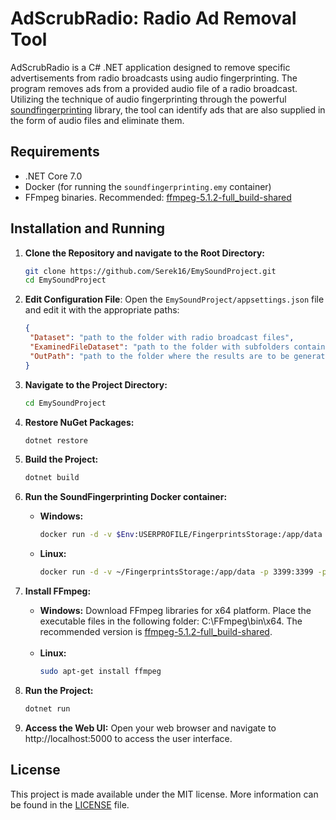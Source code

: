 ﻿# AdScrubRadio: Radio Ad Removal Tool

AdScrubRadio is a C# .NET application designed to remove specific advertisements from
radio broadcasts using audio fingerprinting. The program removes ads from a provided 
audio file of a radio broadcast. Utilizing the technique of audio fingerprinting 
through the powerful [soundfingerprinting](https://github.com/AddictedCS/soundfingerprinting)
library, the tool can identify ads that are also supplied in the form of audio files 
and eliminate them.

## Requirements

- .NET Core 7.0
- Docker (for running the `soundfingerprinting.emy` container)
- FFmpeg binaries. Recommended: [ffmpeg-5.1.2-full_build-shared](https://github.com/GyanD/codexffmpeg/releases/download/5.1.2/ffmpeg-5.1.2-full_build-shared.7z) 

## Installation and Running

1. **Clone the Repository and navigate to the Root Directory:**
   ```bash
   git clone https://github.com/Serek16/EmySoundProject.git
   cd EmySoundProject
   ```

2. **Edit Configuration File**: Open the `EmySoundProject/appsettings.json` file and edit it with the appropriate paths:
   ```json
   {
    "Dataset": "path to the folder with radio broadcast files",
    "ExaminedFileDataset": "path to the folder with subfolders containing ads",
    "OutPath": "path to the folder where the results are to be generated"
   }
   ```

3. **Navigate to the Project Directory:**
   ```bash
   cd EmySoundProject
   ```

4. **Restore NuGet Packages:** 
   ```bash
   dotnet restore
   ```

5. **Build the Project:**
   ```bash
   dotnet build
   ```

6. **Run the SoundFingerprinting Docker container:**
   - **Windows:**
      ```bash
      docker run -d -v $Env:USERPROFILE/FingerprintsStorage:/app/data -p 3399:3399 -p 3340:3340 addictedcs/soundfingerprinting.emy:latest
      ```
   
   - **Linux:**
      ```bash
      docker run -d -v ~/FingerprintsStorage:/app/data -p 3399:3399 -p 3340:3340 addictedcs/soundfingerprinting.emy:latest
      ```

7. **Install FFmpeg:**
   - **Windows:** Download FFmpeg libraries for x64 platform. Place the executable files in the following folder:
   C:\FFmpeg\bin\x64. The recommended version is [ffmpeg-5.1.2-full_build-shared](https://github.com/GyanD/codexffmpeg/releases/download/5.1.2/ffmpeg-5.1.2-full_build-shared.7z).
   </br></br>
   - **Linux:**
      ```bash
      sudo apt-get install ffmpeg
      ```

8. **Run the Project:**
   ```bash
   dotnet run
   ```

9. **Access the Web UI:** Open your web browser and navigate to http://localhost:5000 to access the user interface.


## License

This project is made available under the MIT license. More information can be found in the [LICENSE](LICENSE) file.

